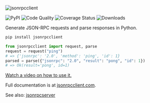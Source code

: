 <img
    alt="jsonrpcclient"
    style="margin: 0 auto;"
    src="https://github.com/explodinglabs/jsonrpcclient/blob/main/docs/logo.png?raw=true"
/>

![PyPI](https://img.shields.io/pypi/v/jsonrpcclient.svg)
![Code Quality](https://github.com/explodinglabs/jsonrpcclient/actions/workflows/code-quality.yml/badge.svg)
![Coverage Status](https://coveralls.io/repos/github/explodinglabs/jsonrpcclient/badge.svg?branch=main)
![Downloads](https://img.shields.io/pypi/dw/jsonrpcclient)

Generate JSON-RPC requests and parse responses in Python.

```sh
pip install jsonrpcclient
```

```python
from jsonrpcclient import request, parse
request = request("ping")
# => {'jsonrpc': '2.0', 'method': 'ping', 'id': 1}
parsed = parse({"jsonrpc": "2.0", "result": "pong", "id": 1})
# => Ok(result='pong', id=1)
```

[Watch a video on how to use it.](https://www.youtube.com/watch?v=PxQagaZ0PsY)

Full documentation is at [jsonrpcclient.com](https://www.jsonrpcclient.com/).

See also: [jsonrpcserver](https://github.com/explodinglabs/jsonrpcserver)
